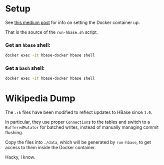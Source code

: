 # Setup
See [this medium post](https://sanjay-vishwakarma.medium.com/hbase-db-installation-and-data-read-write-via-hbase-shell-bulk-loading-and-non-bulk-loading-437026218d00)
for info on setting the Docker container up.

That is the source of the `run-hbase.sh` script.

### Get an `hbase` shell:
```bash
docker exec -it hbase-docker hbase shell
```

### Get a `bash` shell:
```bash
docker exec -it hbase-docker hbase shell
```

# Wikipedia Dump

The `.rb` files have been modified to reflect updates to HBase
since `1.0`.

In particular, they use proper `Connection`s to the tables
and switch to a `BufferedMutator` for batched writes,
instead of manually managing commit flushing.

Copy the files into `./data`,
which will be generated by `run-hbase`,
to get access to them inside the Docker container.

Hacky, I know.
